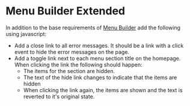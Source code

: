 # Menu Builder Extended

In addition to the base requirements of [Menu Builder](//github.com/code-builders/curriculum/blob/master/rails/projects/menu-builder.md) add the following using javascript:

- Add a close link to all error messages. It should be a link with a click event to hide the error messages on the page.
- Add a toggle link next to each menu section title on the homepage. When clicking the link the following should happen:
  - The items for the section are hidden.
  - The text of the hide link changes to indicate that the items are hidden
  - When clicking the link again, the items are shown and the text is reverted to it's original state.
